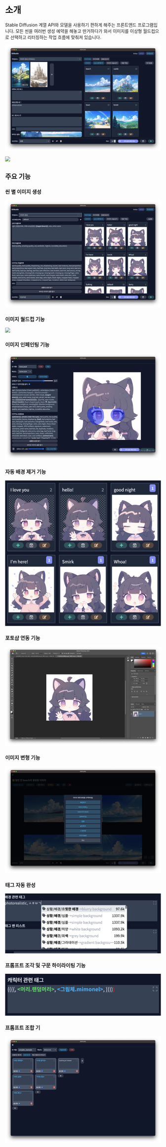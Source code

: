 # 소개
Stable Diffusion 계열 API와 모델을 사용하기 편하게 해주는 프론트앤드 프로그램입니다. 모든 씬을 여러번 생성 예약을 해놓고 딴거하다가 와서 이미지를 이상형 월드컵으로 선택하고 리터칭하는 작업 흐름에 맞춰져 있습니다.

![](images/img1.png)

![](images/img2.png)

## 주요 기능

### 씬 별 이미지 생성
![](images/img3.png)

### 이미지 월드컵 기능

![](images/img8.png)
	
### 이미지 인페인팅 기능

![](images/img4.png)

### 자동 배경 제거 기능

![](images/img6.png)

### 포토샵 연동 기능

![](images/img5.png)

### 이미지 변형 기능

![](images/img9.png)

### 태그 자동 완성

![](images/img10.png)

###  프롬프트 조각 및 구문 하이라이팅 기능

![](images/img11.png)

### 프롬프트 조합 기

![](images/img7.png)

